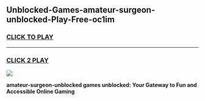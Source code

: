 
## Unblocked-Games-amateur-surgeon-unblocked-Play-Free-oc1im
<h3>
<a href="https://premium76.site?title=amateur-surgeon-unblocked&ref=23A">CLICK TO PLAY</a></h3>
<hr>

<h3>
<a href="https://premium76.site?title=amateur-surgeon-unblocked&ref=23A">CLICK 2 PLAY</a>
  
</h3>

<a href="https://premium76.site?title=amateur-surgeon-unblocked&ref=23A"><img src="https://clearcache.store/games.png"></a>


**amateur-surgeon-unblocked games unblocked: Your Gateway to Fun and Accessible Online Gaming**
